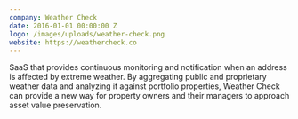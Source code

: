 ```yaml
---
company: Weather Check
date: 2016-01-01 00:00:00 Z
logo: /images/uploads/weather-check.png
website: https://weathercheck.co
---
```

SaaS that provides continuous monitoring and notification when an address is affected by extreme weather. By aggregating public and proprietary weather data and analyzing it against portfolio properties, Weather Check can provide a new way for property owners and their managers to approach asset value preservation.